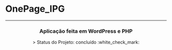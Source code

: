 # OnePage_IPG
---

<h3 align="center">
Aplicação feita em WordPress e PHP
</h3>

<p align="center">
 > Status do Projeto: concluído :white_check_mark:
</p>


